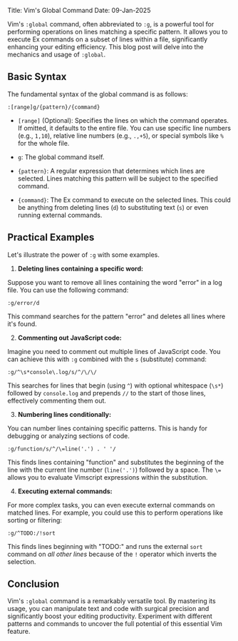 Title: Vim's Global Command
Date: 09-Jan-2025

Vim's `:global` command, often abbreviated to `:g`, is a powerful tool for performing operations on lines matching a specific pattern.  It allows you to execute Ex commands on a subset of lines within a file, significantly enhancing your editing efficiency.  This blog post will delve into the mechanics and usage of `:global`.

## Basic Syntax

The fundamental syntax of the global command is as follows:

```
:[range]g/{pattern}/{command}
```

* `[range]` (Optional): Specifies the lines on which the command operates. If omitted, it defaults to the entire file.  You can use specific line numbers (e.g., `1,10`), relative line numbers (e.g., `.,+5`), or special symbols like `%` for the whole file.

* `g`:  The global command itself.

* `{pattern}`:  A regular expression that determines which lines are selected.  Lines matching this pattern will be subject to the specified command.

* `{command}`:  The Ex command to execute on the selected lines.  This could be anything from deleting lines (`d`) to substituting text (`s`) or even running external commands.


## Practical Examples

Let's illustrate the power of `:g` with some examples.

1. **Deleting lines containing a specific word:**

Suppose you want to remove all lines containing the word "error" in a log file. You can use the following command:

```vim
:g/error/d
```

This command searches for the pattern "error" and deletes all lines where it's found.


2. **Commenting out JavaScript code:**

Imagine you need to comment out multiple lines of JavaScript code. You can achieve this with `:g` combined with the `s` (substitute) command:

```vim
:g/^\s*console\.log/s/^/\/\/
```
This searches for lines that begin (using `^`) with optional whitespace (`\s*`) followed by `console.log` and prepends `//` to the start of those lines, effectively commenting them out.

3. **Numbering lines conditionally:**

You can number lines containing specific patterns. This is handy for debugging or analyzing sections of code.

```vim
:g/function/s/^/\=line('.') . ' '/
```

This finds lines containing "function" and substitutes the beginning of the line with the current line number (`line('.')`) followed by a space. The `\=` allows you to evaluate Vimscript expressions within the substitution.


4. **Executing external commands:**

For more complex tasks, you can even execute external commands on matched lines. For example, you could use this to perform operations like sorting or filtering:

```vim
:g/^TODO:/!sort  
```

This finds lines beginning with "TODO:" and runs the external `sort` command on *all other lines* because of the `!` operator which inverts the selection.


##  Conclusion

Vim's `:global` command is a remarkably versatile tool.  By mastering its usage, you can manipulate text and code with surgical precision and significantly boost your editing productivity.  Experiment with different patterns and commands to uncover the full potential of this essential Vim feature.
